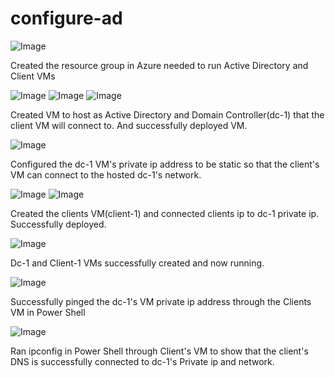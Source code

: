 # configure-ad

![Image](https://github.com/user-attachments/assets/d010fef4-3330-440b-9b7a-d0b9f017b761)

Created the resource group in Azure needed to run Active Directory and Client VMs

![Image](https://github.com/user-attachments/assets/b58d96eb-4ccb-4f6a-8d8b-ce6ab226fb3e)
![Image](https://github.com/user-attachments/assets/88287a14-0130-4358-9ec9-6b3ef4040094)
![Image](https://github.com/user-attachments/assets/114ba820-f944-4d82-95e1-18b5e5d89b8a)

Created VM to host as Active Directory and Domain Controller(dc-1) that the client VM will connect to. And successfully deployed VM.

![Image](https://github.com/user-attachments/assets/baa04a66-ec35-43e0-9384-16112a7b8636)

Configured the dc-1 VM's private ip address to be static so that the client's VM can connect to the hosted dc-1's network.

![Image](https://github.com/user-attachments/assets/4ec22ab0-b582-48c0-bce4-4f08b6f8250d)
![Image](https://github.com/user-attachments/assets/3afe11f7-224b-45a1-9bb6-d226b8dafa8f)

Created the clients VM(client-1) and connected clients ip to dc-1 private ip. Successfully deployed.

![Image](https://github.com/user-attachments/assets/c7c3683a-1da3-474d-a5f2-80ee344a5b89)

Dc-1 and Client-1 VMs successfully created and now running.

![Image](https://github.com/user-attachments/assets/2de57424-8ce8-4f51-bf95-4a48971dd87b)

Successfully pinged the dc-1's VM private ip address through the Clients VM in Power Shell

![Image](https://github.com/user-attachments/assets/d052c6e4-4d46-449b-b09b-5698ac650d61)

Ran ipconfig in Power Shell through Client's VM to show that the client's DNS is successfully connected to dc-1's Private ip and network.



